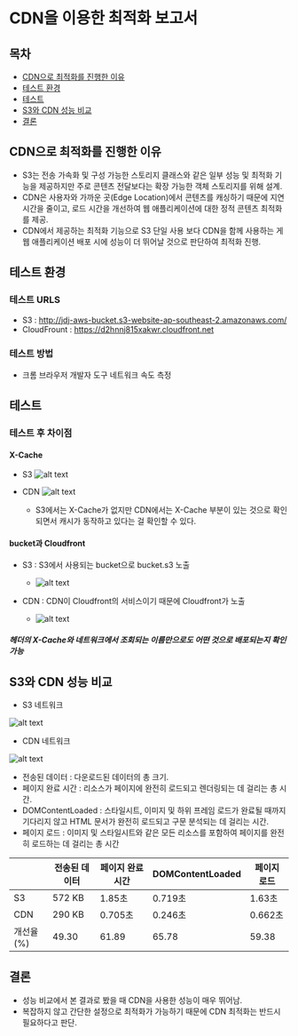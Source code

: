 # CDN을 이용한 최적화 보고서

## 목차

- [CDN으로 최적화를 진행한 이유](#cdn으로-최적화를-진행한-이유)
- [테스트 환경](#테스트-환경)
- [테스트](#테스트)
- [S3와 CDN 성능 비교](#s3와-cdn-성능-비교)
- [결론](#결론)

## CDN으로 최적화를 진행한 이유

- S3는 전송 가속화 및 구성 가능한 스토리지 클래스와 같은 일부 성능 및 최적화 기능을 제공하지만 주로 콘텐츠 전달보다는 확장 가능한 객체 스토리지를 위해 설계.
- CDN은 사용자와 가까운 곳(Edge Location)에서 콘텐츠를 캐싱하기 때문에 지연 시간을 줄이고, 로드 시간을 개선하여 웹 애플리케이션에 대한 정적 콘텐츠 최적화를 제공.
- CDN에서 제공하는 최적화 기능으로 S3 단일 사용 보다 CDN을 함께 사용하는 게 웹 애플리케이션 배포 시에 성능이 더 뛰어날 것으로 판단하여 최적화 진행.

## 테스트 환경

### 테스트 URLS

- S3 : http://jdj-aws-bucket.s3-website-ap-southeast-2.amazonaws.com/
- CloudFrount : https://d2hnnj815xakwr.cloudfront.net

### 테스트 방법

- 크롬 브라우저 개발자 도구 네트워크 속도 측정

## 테스트

### 테스트 후 차이점

#### X-Cache

- S3
  ![alt text](./src/app/img/no-X-Cache.png)

- CDN
  ![alt text](./src/app/img/X-Cache.png)

  - S3에서는 X-Cache가 없지만 CDN에서는 X-Cache 부분이 있는 것으로 확인되면서 캐시가 동작하고 있다는 걸 확인할 수 있다.

#### bucket과 Cloudfront

- S3 : S3에서 사용되는 bucket으로 bucket.s3 노출

  - ![alt text](<./src/app/img/S3 bucket.png>)

- CDN : CDN이 Cloudfront의 서비스이기 때문에 Cloudfront가 노출

  - ![alt text](<./src/app/img/CDN Cloudfront.png>)

##### 헤더의 X-Cache와 네트워크에서 조회되는 이름만으로도 어떤 것으로 배포되는지 확인 가능

## S3와 CDN 성능 비교

- S3 네트워크

![alt text](<./src/app/img/S3 네트워크.png>)

- CDN 네트워크

![alt text](<./src/app/img/CDN 네트워크.png>)

- 전송된 데이터 : 다운로드된 데이터의 총 크기.
- 페이지 완료 시간 : 리소스가 페이지에 완전히 로드되고 렌더링되는 데 걸리는 총 시간.
- DOMContentLoaded : 스타일시트, 이미지 및 하위 프레임 로드가 완료될 때까지 기다리지 않고 HTML 문서가 완전히 로드되고 구문 분석되는 데 걸리는 시간.
- 페이지 로드 : 이미지 및 스타일시트와 같은 모든 리소스를 포함하여 페이지를 완전히 로드하는 데 걸리는 총 시간

|           | 전송된 데이터 | 페이지 완료 시간 | DOMContentLoaded | 페이지 로드 |
| --------- | ------------- | ---------------- | ---------------- | ----------- |
| S3        | 572 KB        | 1.85초           | 0.719초          | 1.63초      |
| CDN       | 290 KB        | 0.705초          | 0.246초          | 0.662초     |
| 개선율(%) | 49.30         | 61.89            | 65.78            | 59.38       |

## 결론

- 성능 비교에서 본 결과로 봤을 때 CDN을 사용한 성능이 매우 뛰어남.
- 복잡하지 않고 간단한 설정으로 최적화가 가능하기 때문에 CDN 최적화는 반드시 필요하다고 판단.
